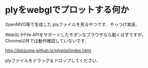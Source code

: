 plyをwebglでプロットする何か
=============================

OpenMVG等で生成した.plyファイルを見るやつです．やっつけ実装．

WebGLやFile APIをサポートしたモダンなブラウザなら動くはずですが，Chrome以外では動作確認していないです．

http://binzume.github.io/plyplot/index.html

plyファイルをドラッグ＆ドロップしてください．


